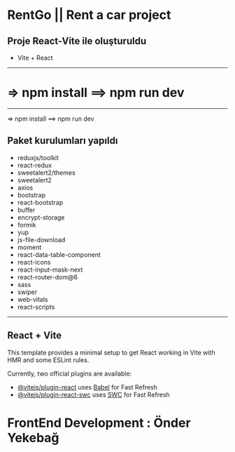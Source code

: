 # RentGo || Rent a car project

## Proje React-Vite ile oluşturuldu

- Vite + React

---

=> npm install
==> npm run dev
=======

---

=> npm install
==> npm run dev

## Paket kurulumları yapıldı

- reduxjs/toolkit
- react-redux
- sweetalert2/themes
- sweetalert2
- axios
- bootstrap
- react-bootstrap
- buffer
- encrypt-storage
- formik
- yup
- js-file-download
- moment
- react-data-table-component
- react-icons
- react-input-mask-next
- react-router-dom@6
- sass
- swiper
- web-vitals
- react-scripts

---

## React + Vite

This template provides a minimal setup to get React working in Vite with HMR and some ESLint rules.

Currently, two official plugins are available:

- [@vitejs/plugin-react](https://github.com/vitejs/vite-plugin-react/blob/main/packages/plugin-react/README.md) uses [Babel](https://babeljs.io/) for Fast Refresh
- [@vitejs/plugin-react-swc](https://github.com/vitejs/vite-plugin-react-swc) uses [SWC](https://swc.rs/) for Fast Refresh

# FrontEnd Development : Önder Yekebağ
